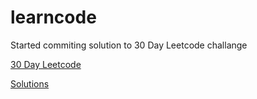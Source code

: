# learncode

Started commiting solution to 30 Day Leetcode challange

[30 Day Leetcode](https://leetcode.com/discuss/general-discussion/551411/30-Day-LeetCoding-Challenge)

[Solutions](https://github.com/abhilashgoyal/learncode/tree/master/src/main/java/leetcode/TwentyOneDayChallange)
